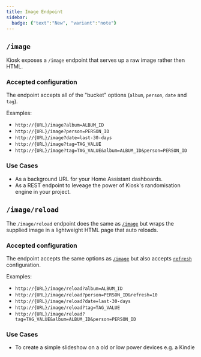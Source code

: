 ```yaml
---
title: Image Endpoint
sidebar:
  badge: {"text":"New", "variant":"note"}
---
```


## `/image`

Kiosk exposes a `/image` endpoint that serves up a raw image rather then HTML.

### Accepted configuration
The endpoint accepts all of the "bucket" options (`album`, `person`, `date` and `tag`).

Examples:
- `http://{URL}/image?album=ALBUM_ID`
- `http://{URL}/image?person=PERSON_ID`
- `http://{URL}/image?date=last-30-days`
- `http://{URL}/image?tag=TAG_VALUE`
- `http://{URL}/image?tag=TAG_VALUE&album=ALBUM_ID&person=PERSON_ID`


### Use Cases
- As a background URL for your Home Assistant dashboards.
- As a REST endpoint to leveage the power of Kiosk's randomisation engine in your project.


## `/image/reload`

The `/image/reload` endpoint does the same as [`/image`](#image) but wraps the supplied image in a lightweight HTML page that auto reloads.

### Accepted configuration
The endpoint accepts the same options as [`/image`](#image) but also accepts [`refresh`](/configuration/behavior/#refresh) configuration.

Examples:
- `http://{URL}/image/reload?album=ALBUM_ID`
- `http://{URL}/image/reload?person=PERSON_ID&refresh=10`
- `http://{URL}/image/reload?date=last-30-days`
- `http://{URL}/image/reload?tag=TAG_VALUE`
- `http://{URL}/image/reload?tag=TAG_VALUE&album=ALBUM_ID&person=PERSON_ID`


### Use Cases
- To create a simple slideshow on a old or low power devices e.g. a Kindle
